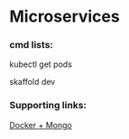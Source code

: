 # Microservices

<h3 align="left">cmd lists:</h3>

<p align="left">kubectl get pods</p>
<p align="left">skaffold dev</p>

<h3 align="left">Supporting links:</h3>

[Docker + Mongo](https://hub.docker.com/_/mongo)
